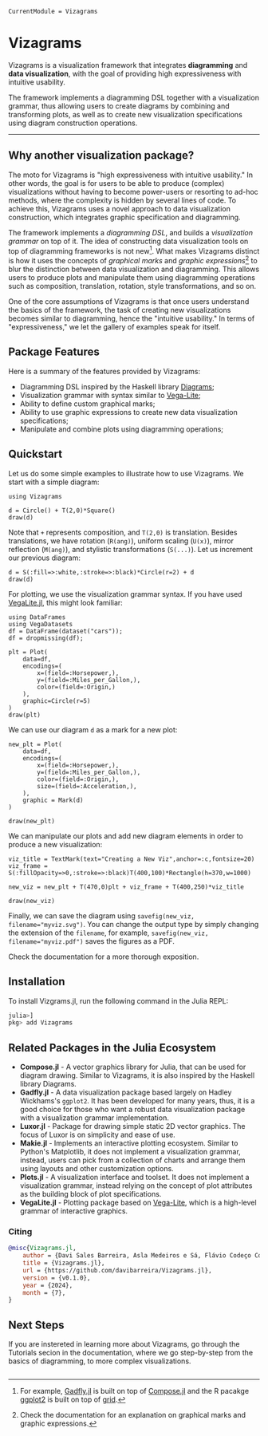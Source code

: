 ```@meta
CurrentModule = Vizagrams
```

# Vizagrams

Vizagrams is a visualization framework that integrates
**diagramming** and **data visualization**, with the goal
of providing high expressiveness with intuitive usability.

The framework implements a diagramming DSL together
with a visualization grammar, thus allowing users to
create diagrams by combining and transforming plots,
as well as to create new visualization specifications using diagram construction
operations.

-----
## Why another visualization package?

The moto for Vizagrams is "high expressiveness with intuitive usability."
In other words, the goal is for users to be able to produce (complex) visualizations without having to become
power-users or resorting to ad-hoc methods, where the complexity is hidden by several
lines of code.
To achieve this, Vizagrams uses a novel approach to data visualization construction,
which integrates graphic specification and diagramming.

The framework implements a *diagramming DSL*, and builds a *visualization grammar* on top of it.
The idea of constructing data visualization tools on top of diagramming frameworks is not new[^1].
What makes Vizagrams distinct is how it uses the concepts of
*graphical marks* and *graphic expressions*[^2] to
blur the distinction between data visualization and diagramming.
This allows users to produce plots and manipulate
them using diagramming operations such as composition, translation, rotation, style transformations,
and so on.

One of the core assumptions of Vizagrams is that once users understand the basics of the framework,
the task of creating new visualizations becomes similar to diagramming, hence the "intuitive usability."
In terms of "expressiveness," we let the gallery of examples speak for itself.

## Package Features

Here is a summary of the features provided by Vizagrams:

* Diagramming DSL inspired by the Haskell library [Diagrams](https://archives.haskell.org/projects.haskell.org/diagrams/);
* Visualization grammar with syntax similar to [Vega-Lite](https://vega.github.io/vega-lite/);
* Ability to define custom graphical marks;
* Ability to use graphic expressions to create new data visualization specifications;
* Manipulate and combine plots using diagramming operations;

## Quickstart

Let us do some simple examples to illustrate how to use Vizagrams. We start with a simple diagram:
```@example 1
using Vizagrams

d = Circle() + T(2,0)*Square()
draw(d)
```

Note that `+` represents composition, and `T(2,0)` is translation. Besides translations,
we have rotation (`R(ang)`), uniform scaling (`U(x)`), mirror reflection (`M(ang)`), and stylistic transformations (`S(...)`).
Let us increment our previous diagram:

```@example 1
d = S(:fill=>:white,:stroke=>:black)*Circle(r=2) + d
draw(d)
```

For plotting, we use the visualization grammar syntax. If you have used [VegaLite.jl](https://github.com/queryverse/VegaLite.jl),
this might look familiar:

```@example 1
using DataFrames
using VegaDatasets
df = DataFrame(dataset("cars"));
df = dropmissing(df);

plt = Plot(
    data=df,
    encodings=(
        x=(field=:Horsepower,),
        y=(field=:Miles_per_Gallon,),
        color=(field=:Origin,)
    ),
    graphic=Circle(r=5)
)
draw(plt)
```

We can use our diagram `d` as a mark for a new plot:

```@example 1
new_plt = Plot(
    data=df,
    encodings=(
        x=(field=:Horsepower,),
        y=(field=:Miles_per_Gallon,),
        color=(field=:Origin,),
        size=(field=:Acceleration,),
    ),
    graphic = Mark(d)
)

draw(new_plt)
```

We can manipulate our plots and add new diagram elements in order to produce a new visualization:

```@example 1
viz_title = TextMark(text="Creating a New Viz",anchor=:c,fontsize=20)
viz_frame = S(:fillOpacity=>0,:stroke=>:black)T(400,100)*Rectangle(h=370,w=1000)

new_viz = new_plt + T(470,0)plt + viz_frame + T(400,250)*viz_title

draw(new_viz)
```

Finally, we can save the diagram using `savefig(new_viz, filename="myviz.svg")`. You can change
the output type by simply changing the extension of the `filename`, for example,
`savefig(new_viz, filename="myviz.pdf")` saves the figures as a PDF.

Check the documentation for a more thorough exposition.

## Installation

To install Vizgrams.jl, run the following command in the Julia REPL:
```julia
julia>]
pkg> add Vizagrams
```

## Related Packages in the Julia Ecosystem

* **Compose.jl** - A vector graphics library for Julia, that can be used for diagram drawing. Similar to Vizagrams, it is also inspired by the Haskell library Diagrams.
* **Gadfly.jl** - A data visualization package based largely on Hadley Wickhams's `ggplot2`. It has been developed for many years, thus, it is a good choice for those who want a robust data visualization package with a visualization grammar implementation.
* **Luxor.jl** - Package for drawing simple static 2D vector graphics. The focus of Luxor is on simplicity and ease of use.
* **Makie.jl** - Implements an interactive plotting ecosystem. Similar to Python's Matplotlib, it does not implement a visualization grammar, instead, users can pick from a collection of charts and arrange them using layouts and other customization options.
* **Plots.jl** - A visualization interface and toolset. It does not implement a visualization grammar, instead relying on the concept of plot attributes as the building block of plot specifications.
* **VegaLite.jl** - Plotting package based on [Vega-Lite](https://vega.github.io/vega-lite/), which is a high-level grammar of interactive graphics.

### Citing
```bib
@misc{Vizagrams.jl,
    author = {Davi Sales Barreira, Asla Medeiros e Sá, Flávio Codeço Coelho},
    title = {Vizagrams.jl},
    url = {https://github.com/davibarreira/Vizagrams.jl},
    version = {v0.1.0},
    year = {2024},
    month = {7},
}
```
## Next Steps

If you are instereted in learning more about Vizagrams, go through the Tutorials secion in the documentation,
where we go step-by-step from the basics of diagramming, to more complex visualizations.

```@index
```
[^1]: For example, [Gadfly.jl](http://gadflyjl.org/stable/) is built on top of [Compose.jl](https://giovineitalia.github.io/Compose.jl/latest/) and the R pacakge [ggplot2](https://ggplot2.tidyverse.org) is built on top of [grid](https://cran.r-project.org/web/packages/grid/index.html).
[^2]: Check the documentation for an explanation on graphical marks and graphic expressions.
